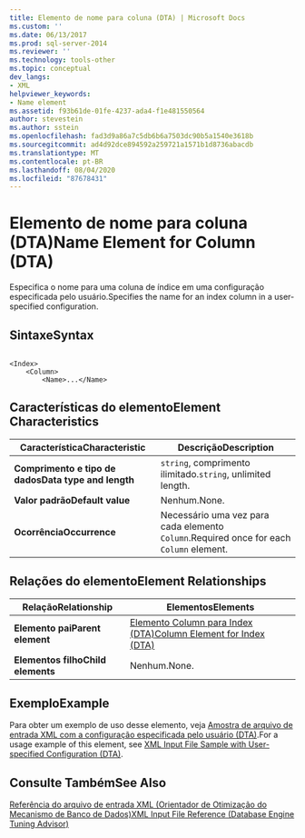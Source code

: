 ```yaml
---
title: Elemento de nome para coluna (DTA) | Microsoft Docs
ms.custom: ''
ms.date: 06/13/2017
ms.prod: sql-server-2014
ms.reviewer: ''
ms.technology: tools-other
ms.topic: conceptual
dev_langs:
- XML
helpviewer_keywords:
- Name element
ms.assetid: f93b61de-01fe-4237-ada4-f1e481550564
author: stevestein
ms.author: sstein
ms.openlocfilehash: fad3d9a86a7c5db6b6a7503dc90b5a1540e3618b
ms.sourcegitcommit: ad4d92dce894592a259721a1571b1d8736abacdb
ms.translationtype: MT
ms.contentlocale: pt-BR
ms.lasthandoff: 08/04/2020
ms.locfileid: "87678431"
---
```

# <a name="name-element-for-column-dta"></a><span data-ttu-id="65f86-102">Elemento de nome para coluna (DTA)</span><span class="sxs-lookup"><span data-stu-id="65f86-102">Name Element for Column (DTA)</span></span>
  <span data-ttu-id="65f86-103">Especifica o nome para uma coluna de índice em uma configuração especificada pelo usuário.</span><span class="sxs-lookup"><span data-stu-id="65f86-103">Specifies the name for an index column in a user-specified configuration.</span></span>  
  
## <a name="syntax"></a><span data-ttu-id="65f86-104">Sintaxe</span><span class="sxs-lookup"><span data-stu-id="65f86-104">Syntax</span></span>  
  
```  
  
<Index>  
    <Column>  
        <Name>...</Name>  
```  
  
## <a name="element-characteristics"></a><span data-ttu-id="65f86-105">Características do elemento</span><span class="sxs-lookup"><span data-stu-id="65f86-105">Element Characteristics</span></span>  
  
|<span data-ttu-id="65f86-106">Característica</span><span class="sxs-lookup"><span data-stu-id="65f86-106">Characteristic</span></span>|<span data-ttu-id="65f86-107">Descrição</span><span class="sxs-lookup"><span data-stu-id="65f86-107">Description</span></span>|  
|--------------------|-----------------|  
|<span data-ttu-id="65f86-108">**Comprimento e tipo de dados**</span><span class="sxs-lookup"><span data-stu-id="65f86-108">**Data type and length**</span></span>|<span data-ttu-id="65f86-109">`string`, comprimento ilimitado.</span><span class="sxs-lookup"><span data-stu-id="65f86-109">`string`, unlimited length.</span></span>|  
|<span data-ttu-id="65f86-110">**Valor padrão**</span><span class="sxs-lookup"><span data-stu-id="65f86-110">**Default value**</span></span>|<span data-ttu-id="65f86-111">Nenhum.</span><span class="sxs-lookup"><span data-stu-id="65f86-111">None.</span></span>|  
|<span data-ttu-id="65f86-112">**Ocorrência**</span><span class="sxs-lookup"><span data-stu-id="65f86-112">**Occurrence**</span></span>|<span data-ttu-id="65f86-113">Necessário uma vez para cada elemento `Column`.</span><span class="sxs-lookup"><span data-stu-id="65f86-113">Required once for each `Column` element.</span></span>|  
  
## <a name="element-relationships"></a><span data-ttu-id="65f86-114">Relações do elemento</span><span class="sxs-lookup"><span data-stu-id="65f86-114">Element Relationships</span></span>  
  
|<span data-ttu-id="65f86-115">Relação</span><span class="sxs-lookup"><span data-stu-id="65f86-115">Relationship</span></span>|<span data-ttu-id="65f86-116">Elementos</span><span class="sxs-lookup"><span data-stu-id="65f86-116">Elements</span></span>|  
|------------------|--------------|  
|<span data-ttu-id="65f86-117">**Elemento pai**</span><span class="sxs-lookup"><span data-stu-id="65f86-117">**Parent element**</span></span>|[<span data-ttu-id="65f86-118">Elemento Column para Index &#40;DTA&#41;</span><span class="sxs-lookup"><span data-stu-id="65f86-118">Column Element for Index &#40;DTA&#41;</span></span>](column-element-for-index-dta.md)|  
|<span data-ttu-id="65f86-119">**Elementos filho**</span><span class="sxs-lookup"><span data-stu-id="65f86-119">**Child elements**</span></span>|<span data-ttu-id="65f86-120">Nenhum.</span><span class="sxs-lookup"><span data-stu-id="65f86-120">None.</span></span>|  
  
## <a name="example"></a><span data-ttu-id="65f86-121">Exemplo</span><span class="sxs-lookup"><span data-stu-id="65f86-121">Example</span></span>  
 <span data-ttu-id="65f86-122">Para obter um exemplo de uso desse elemento, veja [Amostra de arquivo de entrada XML com a configuração especificada pelo usuário &#40;DTA&#41;](xml-input-file-sample-with-user-specified-configuration-dta.md).</span><span class="sxs-lookup"><span data-stu-id="65f86-122">For a usage example of this element, see [XML Input File Sample with User-specified Configuration &#40;DTA&#41;](xml-input-file-sample-with-user-specified-configuration-dta.md).</span></span>  
  
## <a name="see-also"></a><span data-ttu-id="65f86-123">Consulte Também</span><span class="sxs-lookup"><span data-stu-id="65f86-123">See Also</span></span>  
 [<span data-ttu-id="65f86-124">Referência do arquivo de entrada XML &#40;Orientador de Otimização do Mecanismo de Banco de Dados&#41;</span><span class="sxs-lookup"><span data-stu-id="65f86-124">XML Input File Reference &#40;Database Engine Tuning Advisor&#41;</span></span>](xml-input-file-reference-database-engine-tuning-advisor.md)  
  
  
